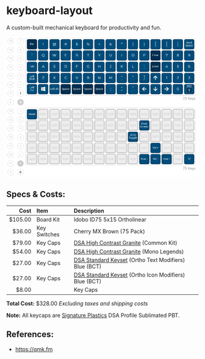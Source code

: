 # keyboard-layout

A custom-built mechanical keyboard for productivity and fun.

![layout](/images/layout.png)

## Specs & Costs:

|Cost|Item|Description|
|--:|:--|:--|
|$105.00|Board Kit|Idobo ID75 5x15 Ortholinear|
|$36.00|Key Switches|Cherry MX Brown (75 Pack)|
|$79.00|Key Caps|[DSA High Contrast Granite](https://pimpmykeyboard.com/dsa-high-contrast-granite-keyset-sublimated) (Common Kit)|
|$54.00|Key Caps|[DSA High Contrast Granite](https://pimpmykeyboard.com/dsa-high-contrast-granite-keyset-sublimated) (Mono Legends)|
|$27.00|Key Caps|[DSA Standard Keyset](https://pimpmykeyboard.com/dsa-standard-sublimated-keysets) (Ortho Text Modifiers) Blue (BCT)|
|$27.00|Key Caps|[DSA Standard Keyset](https://pimpmykeyboard.com/dsa-standard-sublimated-keysets) (Ortho Icon Modifiers) Blue (BCT)|
|$8.00||Key Caps|[DSA 2 Space (POS - 2 Mounts) (Pack Of 4)](https://pimpmykeyboard.com/dsa-2-space-pos-2-mounts-pack-of-4) Blue (BCT)|

**Total Cost:** $328.00 *Excluding taxes and shipping costs*

**Note:** All keycaps are [Signature Plastics](https://pimpmykeyboard.com/) DSA Profile Sublimated PBT.

## References:

- https://qmk.fm
